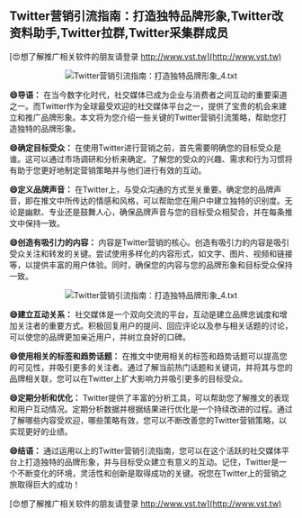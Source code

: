 ## **Twitter营销引流指南：打造独特品牌形象,Twitter改资料助手,Twitter拉群,Twitter采集群成员**

[😍想了解推广相关软件的朋友请登录 http://www.vst.tw](http://www.vst.tw)

 <center><img src="https://vst.tw/MP4/tuiguang/png/5.png" alt="Twitter营销引流指南：打造独特品牌形象_4.txt"></center>

**😄导语：**
在当今数字化时代，社交媒体已成为企业与消费者之间互动的重要渠道之一。而Twitter作为全球最受欢迎的社交媒体平台之一，提供了宝贵的机会来建立和推广品牌形象。本文将为您介绍一些关键的Twitter营销引流策略，帮助您打造独特的品牌形象。

**😄确定目标受众：**
在使用Twitter进行营销之前，首先需要明确您的目标受众是谁。这可以通过市场调研和分析来确定。了解您的受众的兴趣、需求和行为习惯将有助于您更好地制定营销策略并与他们进行有效的互动。

**😄定义品牌声音：**
在Twitter上，与受众沟通的方式至关重要。确定您的品牌声音，即在推文中所传达的情感和风格，可以帮助您在用户中建立独特的识别度。无论是幽默、专业还是鼓舞人心，确保品牌声音与您的目标受众相契合，并在每条推文中保持一致。

**😄创造有吸引力的内容：**
内容是Twitter营销的核心。创造有吸引力的内容是吸引受众关注和转发的关键。尝试使用多样化的内容形式，如文字、图片、视频和链接等，以提供丰富的用户体验。同时，确保您的内容与您的品牌形象和目标受众保持一致。

 <center><img src="https://vst.tw/MP4/tuiguang/png/6.png" alt="Twitter营销引流指南：打造独特品牌形象_4.txt"></center>

**😄建立互动关系：**
社交媒体是一个双向交流的平台，互动是建立品牌忠诚度和增加关注者的重要方式。积极回复用户的提问、回应评论以及参与相关话题的讨论，可以使您的品牌更加亲近用户，并树立良好的口碑。

**😄使用相关的标签和趋势话题：**
在推文中使用相关的标签和趋势话题可以提高您的可见性，并吸引更多的关注者。通过了解当前热门话题和关键词，并将其与您的品牌相关联，您可以在Twitter上扩大影响力并吸引更多的目标受众。

**😄定期分析和优化：**
Twitter提供了丰富的分析工具，可以帮助您了解推文的表现和用户互动情况。定期分析数据并根据结果进行优化是一个持续改进的过程。通过了解哪些内容受欢迎，哪些策略有效，您可以不断改善您的Twitter营销策略，以实现更好的业绩。

**😄结语：**
通过运用以上的Twitter营销引流指南，您可以在这个活跃的社交媒体平台上打造独特的品牌形象，并与目标受众建立有意义的互动。记住，Twitter是一个不断变化的环境，灵活性和创新是取得成功的关键。祝您在Twitter上的营销之旅取得巨大的成功！

[😍想了解推广相关软件的朋友请登录 http://www.vst.tw](http://www.vst.tw)



